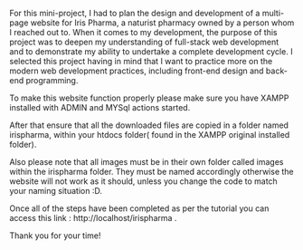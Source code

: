 For this mini-project, I had to plan the design and development of a multi-page website for Iris Pharma, a naturist pharmacy owned by a person whom I reached out to. When it comes to my development, the purpose of this project was to deepen my understanding of full-stack web development and to demonstrate my ability to undertake a complete development cycle. I selected this project having in mind that I want to practice more on the modern web development practices, including front-end design and back-end programming. 

To make this website function properly please make sure you have XAMPP installed with ADMIN and MYSql actions started.

After that ensure that all the downloaded files are copied in a folder named irispharma, within your htdocs folder( found in the XAMPP original installed folder).

Also please note that all images must be in their own folder called images within the irispharma folder. They must be named accordingly otherwise the website will not work as it should, unless you change the code to match your naming situation :D. 

Once all of the steps have been completed as per the tutorial you can access this link : http://localhost/irispharma .

Thank you for your time!

